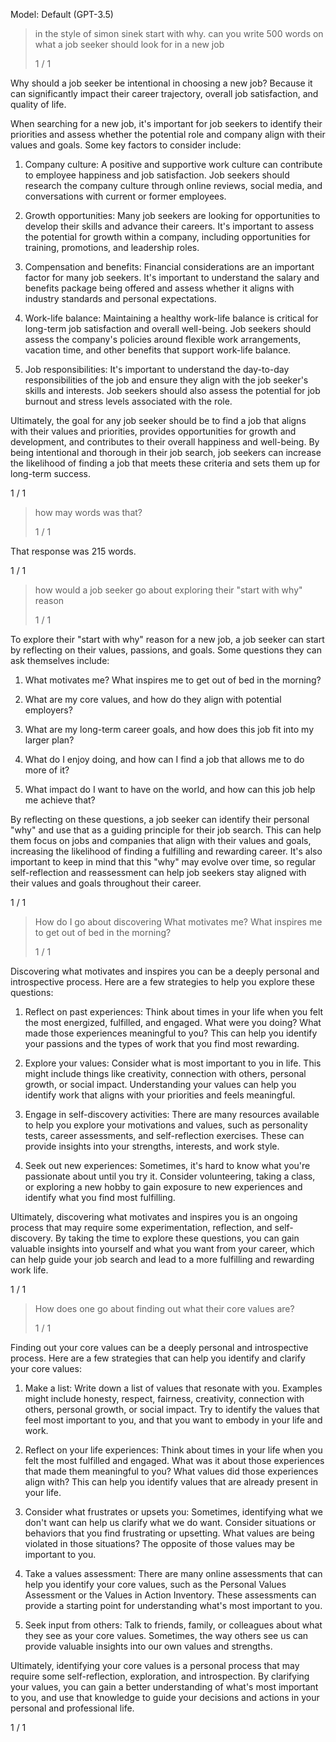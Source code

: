 Model: Default (GPT-3.5)

> in the style of simon sinek start with why. can you write 500 words on what a job seeker should look for in a new job
> 
> 1 / 1

Why should a job seeker be intentional in choosing a new job? Because it can significantly impact their career trajectory, overall job satisfaction, and quality of life.

When searching for a new job, it's important for job seekers to identify their priorities and assess whether the potential role and company align with their values and goals. Some key factors to consider include:

1.  Company culture: A positive and supportive work culture can contribute to employee happiness and job satisfaction. Job seekers should research the company culture through online reviews, social media, and conversations with current or former employees.
    
2.  Growth opportunities: Many job seekers are looking for opportunities to develop their skills and advance their careers. It's important to assess the potential for growth within a company, including opportunities for training, promotions, and leadership roles.
    
3.  Compensation and benefits: Financial considerations are an important factor for many job seekers. It's important to understand the salary and benefits package being offered and assess whether it aligns with industry standards and personal expectations.
    
4.  Work-life balance: Maintaining a healthy work-life balance is critical for long-term job satisfaction and overall well-being. Job seekers should assess the company's policies around flexible work arrangements, vacation time, and other benefits that support work-life balance.
    
5.  Job responsibilities: It's important to understand the day-to-day responsibilities of the job and ensure they align with the job seeker's skills and interests. Job seekers should also assess the potential for job burnout and stress levels associated with the role.
    

Ultimately, the goal for any job seeker should be to find a job that aligns with their values and priorities, provides opportunities for growth and development, and contributes to their overall happiness and well-being. By being intentional and thorough in their job search, job seekers can increase the likelihood of finding a job that meets these criteria and sets them up for long-term success.

1 / 1

> how may words was that?
> 
> 1 / 1

That response was 215 words.

1 / 1

> how would a job seeker go about exploring their "start with why" reason
> 
> 1 / 1

To explore their "start with why" reason for a new job, a job seeker can start by reflecting on their values, passions, and goals. Some questions they can ask themselves include:

1.  What motivates me? What inspires me to get out of bed in the morning?
    
2.  What are my core values, and how do they align with potential employers?
    
3.  What are my long-term career goals, and how does this job fit into my larger plan?
    
4.  What do I enjoy doing, and how can I find a job that allows me to do more of it?
    
5.  What impact do I want to have on the world, and how can this job help me achieve that?
    

By reflecting on these questions, a job seeker can identify their personal "why" and use that as a guiding principle for their job search. This can help them focus on jobs and companies that align with their values and goals, increasing the likelihood of finding a fulfilling and rewarding career. It's also important to keep in mind that this "why" may evolve over time, so regular self-reflection and reassessment can help job seekers stay aligned with their values and goals throughout their career.

1 / 1

> How do I go about discovering What motivates me? What inspires me to get out of bed in the morning?
> 
> 1 / 1

Discovering what motivates and inspires you can be a deeply personal and introspective process. Here are a few strategies to help you explore these questions:

1.  Reflect on past experiences: Think about times in your life when you felt the most energized, fulfilled, and engaged. What were you doing? What made those experiences meaningful to you? This can help you identify your passions and the types of work that you find most rewarding.
    
2.  Explore your values: Consider what is most important to you in life. This might include things like creativity, connection with others, personal growth, or social impact. Understanding your values can help you identify work that aligns with your priorities and feels meaningful.
    
3.  Engage in self-discovery activities: There are many resources available to help you explore your motivations and values, such as personality tests, career assessments, and self-reflection exercises. These can provide insights into your strengths, interests, and work style.
    
4.  Seek out new experiences: Sometimes, it's hard to know what you're passionate about until you try it. Consider volunteering, taking a class, or exploring a new hobby to gain exposure to new experiences and identify what you find most fulfilling.
    

Ultimately, discovering what motivates and inspires you is an ongoing process that may require some experimentation, reflection, and self-discovery. By taking the time to explore these questions, you can gain valuable insights into yourself and what you want from your career, which can help guide your job search and lead to a more fulfilling and rewarding work life.

1 / 1

> How does one go about finding out what their core values are?
> 
> 1 / 1

Finding out your core values can be a deeply personal and introspective process. Here are a few strategies that can help you identify and clarify your core values:

1.  Make a list: Write down a list of values that resonate with you. Examples might include honesty, respect, fairness, creativity, connection with others, personal growth, or social impact. Try to identify the values that feel most important to you, and that you want to embody in your life and work.
    
2.  Reflect on your life experiences: Think about times in your life when you felt the most fulfilled and engaged. What was it about those experiences that made them meaningful to you? What values did those experiences align with? This can help you identify values that are already present in your life.
    
3.  Consider what frustrates or upsets you: Sometimes, identifying what we don't want can help us clarify what we do want. Consider situations or behaviors that you find frustrating or upsetting. What values are being violated in those situations? The opposite of those values may be important to you.
    
4.  Take a values assessment: There are many online assessments that can help you identify your core values, such as the Personal Values Assessment or the Values in Action Inventory. These assessments can provide a starting point for understanding what's most important to you.
    
5.  Seek input from others: Talk to friends, family, or colleagues about what they see as your core values. Sometimes, the way others see us can provide valuable insights into our own values and strengths.
    

Ultimately, identifying your core values is a personal process that may require some self-reflection, exploration, and introspection. By clarifying your values, you can gain a better understanding of what's most important to you, and use that knowledge to guide your decisions and actions in your personal and professional life.

1 / 1